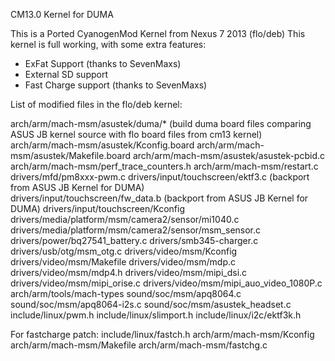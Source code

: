 CM13.0 Kernel for DUMA

This is a Ported CyanogenMod Kernel from Nexus 7 2013 (flo/deb)
This kernel is full working, with some extra features:

- ExFat Support (thanks to SevenMaxs)
- External SD support
- Fast Charge support (thanks to SevenMaxs)

List of modified files in the flo/deb kernel:

arch/arm/mach-msm/asustek/duma/*   (build duma board files comparing ASUS JB kernel source with flo board files from cm13 kernel)
arch/arm/mach-msm/asustek/Kconfig.board
arch/arm/mach-msm/asustek/Makefile.board
arch/arm/mach-msm/asustek/asustek-pcbid.c
arch/arm/mach-msm/perf_trace_counters.h
arch/arm/mach-msm/restart.c
drivers/mfd/pm8xxx-pwm.c
drivers/input/touchscreen/ektf3.c  (backport from ASUS JB Kernel for DUMA)	
drivers/input/touchscreen/fw_data.b (backport from ASUS JB Kernel for DUMA)
drivers/input/touchscreen/Kconfig
drivers/media/platform/msm/camera2/sensor/mi1040.c
drivers/media/platform/msm/camera2/sensor/msm_sensor.c
drivers/power/bq27541_battery.c
drivers/smb345-charger.c
drivers/usb/otg/msm_otg.c
drivers/video/msm/Kconfig
drivers/video/msm/Makefile
drivers/video/msm/mdp.c
drivers/video/msm/mdp4.h
drivers/video/msm/mipi_dsi.c
drivers/video/msm/mipi_orise.c
drivers/video/msm/mipi_auo_video_1080P.c
arch/arm/tools/mach-types
sound/soc/msm/apq8064.c
sound/soc/msm/apq8064-i2s.c
sound/soc/msm/asustek_headset.c
include/linux/pwm.h
include/linux/slimport.h
include/linux/i2c/ektf3k.h

For fastcharge patch:
include/linux/fastch.h
arch/arm/mach-msm/Kconfig
arch/arm/mach-msm/Makefile
arch/arm/mach-msm/fastchg.c

